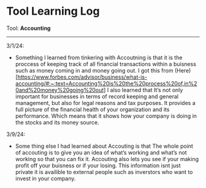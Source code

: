# Tool Learning Log

Tool: **Accounting**

---

3/1/24:
* Something I learned from tinkering with Accoutning is that it is the proccess of keeping track of all financial transactions within a buisness such as money coming in and money going out. I got this from (Here)[https://www.forbes.com/advisor/business/what-is-accounting/#:~:text=Accounting%20is%20the%20process%20of,in%20and%20money%20going%20out] I also learned that It’s not only important for businesses in terms of record keeping and general management, but also for legal reasons and tax purposes. It provides a full picture of the financial health of your organization and its performance. Which means that it shows how your company is doing in the stocks and its money source.



3/9/24:
* Some thing else I had learned about Accouting is that The whole point of accouting  is to give you an idea of what’s working and what’s not working so that you can fix it. Accouting also lets you see if your making profit off your buisness or if your losing. This information isnt just private it is availible to external people such as inverstors who want to invest in your company.




<!--
* Links you used today (websites, videos, etc)
* Things you tried, progress you made, etc
* Challenges, a-ha moments, etc
* Questions you still have
* What you're going to try next
-->
